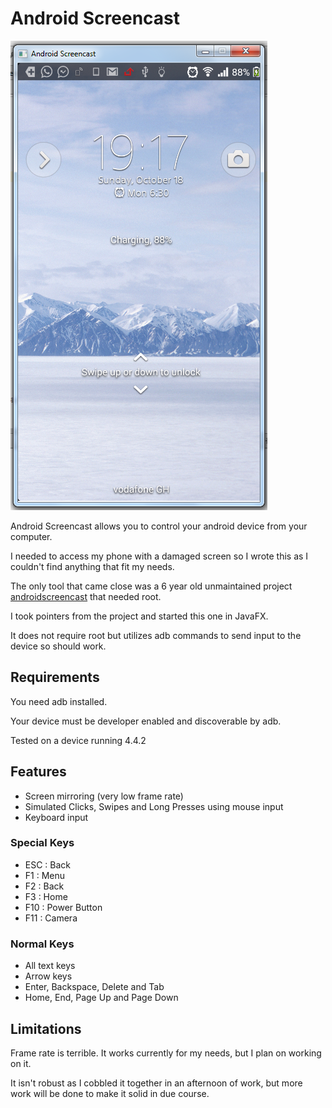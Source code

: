 # Android Screencast

![Android Screencast](https://github.com/frostymarvelous/AndroidScreencast/raw/master/screenshots/screencast.png)

Android Screencast allows you to control your android device from your computer.

I needed to access my phone with a damaged screen so I wrote this as I couldn't find anything that fit
my needs.

The only tool that came close was a 6 year old unmaintained project [androidscreencast](https://code.google.com/p/androidscreencast/)
that needed root. 

I took pointers from the project and started this one in JavaFX.

It does not require root but utilizes adb commands to send input to the device so should work.

## Requirements

You need adb installed.

Your device must be developer enabled and discoverable by adb.

Tested on a device running 4.4.2

## Features

- Screen mirroring (very low frame rate)
- Simulated Clicks, Swipes and Long Presses using mouse input
- Keyboard input

### Special Keys
- ESC : Back
- F1 : Menu 
- F2 : Back
- F3 : Home
- F10 : Power Button
- F11 : Camera

### Normal Keys
- All text keys
- Arrow keys
- Enter, Backspace, Delete and Tab
- Home, End, Page Up and Page Down

## Limitations

Frame rate is terrible. It works currently for my needs, but I plan on working on it.

It isn't robust as I cobbled it together in an afternoon of work, but more work will be done to make it solid in due course.
